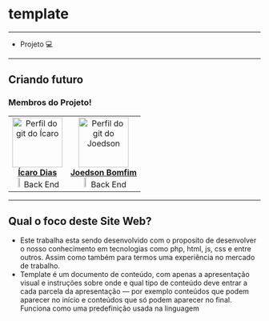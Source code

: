 # template

---
* Projeto :computer:
---
Criando futuro
---
### **Membros do Projeto!** 
<table align="center">
	    <tr>
	        <td align="center">
	            <a href="https://github.com/icaro2222">
	                <img alt="Perfil do git do Ícaro" width="100" src="https://avatars.githubusercontent.com/u/71037296?v=4"></img>
	                <br/>
	                <b>Ícaro Dias</b>
	            </a>
	            <br><img src="https://img.icons8.com/ultraviolet/40/000000/elephant.png" width="12%"/> Back End</br>
	        </td>
	        <td align="center">
	            <a href="https://github.com/Joedson-Bomfim">
	                <img alt="Perfil do git do Joedson" width="100" src="https://avatars.githubusercontent.com/u/60985442?s=460&u=927c910cb65c33d61d844872645eee90e163c257&v=4"></img>
	                <br/>
	                <b>Joedson Bomfim</b>
	            </a>
	            <br><img src="https://img.icons8.com/ultraviolet/40/000000/elephant.png" width="12%"/> Back End</br>
	        </td>
	    </tr>
</table>

---
Qual o foco deste Site Web?
---
* Este trabalha esta sendo desenvolvido com o proposito de desenvolver o nosso conhecimento em tecnologias como php, html, js, css e entre outros. Assim como também para termos uma experiência no mercado de trabalho.
* Template é um documento de conteúdo, com apenas a apresentação visual e instruções sobre onde e qual tipo de conteúdo deve entrar a cada parcela da apresentação — por exemplo conteúdos que podem aparecer no início e conteúdos que só podem aparecer no final. Funciona como uma predefinição usada na linguagem
